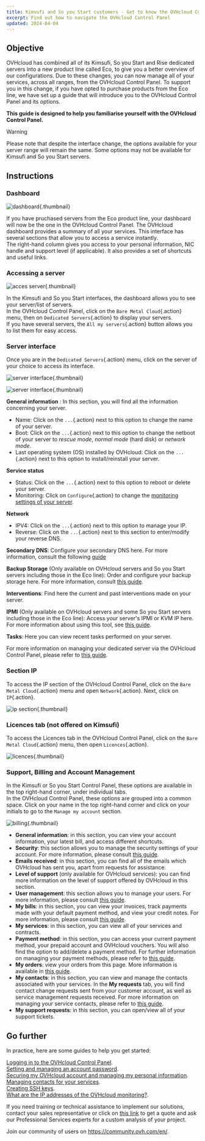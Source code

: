 ```yaml
---
title: Kimsufi and So you Start customers - Get to know the OVHcloud Control Panel
excerpt: Find out how to navigate the OVHcloud Control Panel
updated: 2024-04-04
---
```


## Objective

OVHcloud has combined all of its Kimsufi, So you Start and Rise dedicated servers into a new product line called Eco, to give you a better overview of our configurations. Due to these changes, you can now manage all of your services, across all ranges, from the OVHcloud Control Panel. To support you in this change, if you have opted to purchase products from the Eco line, we have set up a guide that will introduce you to the OVHcloud Control Panel and its options.

**This guide is designed to help you familiarise yourself with the OVHcloud Control Panel.**

> [!warning]
> Please note that despite the interface change, the options available for your server range will remain the same. Some options may not be available for Kimsufi and So you Start servers.
>

## Instructions

### Dashboard

![dashboard](OVHclouddashboard.png){.thumbnail}

If you have pruchased servers from the Eco product line, your dashboard will now be the one in the OVHcloud Control Panel. The OVHcloud dashboard provides a summary of all your services. This interface has several sections that allow you to access a service instantly.<br>
The right-hand column gives you access to your personal information, NIC handle and support level (if applicable). It also provides a set of shortcuts and useful links.

### Accessing a server

![acces server](listserversOVHcloud.png){.thumbnail}

In the Kimsufi and So you Start interfaces, the dashboard allows you to see your server/list of servers.<br>
In the OVHcloud Control Panel, click on the `Bare Metal Cloud`{.action} menu, then on `Dedicated Servers`{.action} to display your servers.<br>
If you have several servers, the `All my servers`{.action} button allows you to list them for easy access.

### Server interface

Once you are in the `Dedicated Servers`{.action} menu, click on the server of your choice to access its interface.

![server interface](serverinterface01.png){.thumbnail}

![server interface](serverinterface02.png){.thumbnail}

**General information** : In this section, you will find all the information concerning your server.

- Name: Click on the `...`{.action} next to this option to change the name of your server.
- Boot: Click on the `...`{.action} next to this option to change the netboot of your server to *rescue mode*, *normal mode* (hard disk) or *network mode*.
- Last operating system (OS) installed by OVHcloud: Click on the `...`{.action} next to this option to install/reinstall your server.

**Service status**

- Status: Click on the `...`{.action} next to this option to reboot or delete your server.
- Monitoring: Click on `Configure`{.action} to change the [monitoring settings of your server](getting-started-with-dedicated-server#monitoring-server.).

**Network**

- IPV4: Click on the `...`{.action} next to this option to manage your IP.
- Reverse: Click on the `...`{.action} next to this section to enter/modify your reverse DNS.

**Secondary DNS**: Configure your secondary DNS here. For more information, consult the following [guide](adding-secondary-dns-on-dedicated-server1.)

**Backup Storage** (Only available on OVHcloud servers and So you Start servers including those in the Eco line): Order and configure your backup storage here. For more information, consult [this guide](services_backup_storage1.).

**Interventions**: Find here the current and past interventions made on your server.

**IPMI** (Only available on OVHcloud servers and some So you Start servers including those in the Eco line): Access your server's IPMI or KVM IP here. For more information about using this tool, see [this guide](using_ipmi_on_dedicated_servers1.).

**Tasks**: Here you can view recent tasks performed on your server.

For more information on managing your dedicated server via the OVHcloud Control Panel, please refer to [this guide](getting-started-with-dedicated-server1.).

### Section IP

To access the IP section of the OVHcloud Control Panel, click on the `Bare Metal Cloud`{.action} menu and open `Network`{.action}. Next, click on `IP`{.action}.

![ip section](manageIP2023.png){.thumbnail}

### Licences tab (not offered on Kimsufi)

To access the Licences tab in the OVHcloud Control Panel, click on the `Bare Metal Cloud`{.action} menu, then open `Licences`{.action}. 

![licences](managelicencesOVHcloud.png){.thumbnail}

### Support, Billing and Account Management

In the Kimsufi or So you Start Control Panel, these options are available in the top right-hand corner, under individual tabs.<br>
In the OVHcloud Control Panel, these options are grouped into a common space. Click on your name in the top right-hand corner and click on your initials to go to the `Manage my account` section.

![billing](accountOVHcloud.png){.thumbnail}

- **General information**: in this section, you can view your account information, your latest bill, and access different shortcuts.
- **Security**: this section allows you to manage the security settings of your account. For more information, please consult [this guide](all_about_username1.).
- **Emails received**: in this section, you can find all of the emails which OVHcloud has sent you, apart from requests for assistance.
- **Level of support** (only available for OVHcloud services): you can find more information on the level of support offered by OVHcloud in this section.
- **User management**: this section allows you to manage your users. For more information, please consult [this guide](ovhcloud-users-management1.).
- **My bills**: in this section, you can view your invoices, track payments made with your default payment method, and view your credit notes. For more information, please consult [this guide](invoice_management1.).
- **My services**: in this section, you can view all of your services and contracts.
- **Payment method**: in this section, you can access your current payment method, your prepaid account and OVHcloud vouchers. You will also find the option to add/delete a payment method. For further information on managing your payment methods, please refer to [this guide](manage-payment-methods1.).
- **My orders**: view your orders from this page. More information is available in [this guide](managing_ovh_orders1.).
- **My contacts**: in this section, you can view and manage the contacts associated with your services. In the **My requests** tab, you will find contact change requests sent from your customer account, as well as service management requests received. For more information on managing your service contacts, please refer to [this guide](managing_contacts1.).
- **My support requests**: in this section, you can open/view all of your support tickets.

## Go further

In practice, here are some guides to help you get started:

[Logging in to the OVHcloud Control Panel](ovhcloud-account-login1.).<br>
[Setting and managing an account password](manage-ovh-password1.).<br>
[Securing my OVHcloud account and managing my personal information](all_about_username1.).<br>
[Managing contacts for your services](managing_contacts1.).<br>
[Creating SSH keys](creating-ssh-keys-dedicated1.).<br>
[What are the IP addresses of the OVHcloud monitoring?](network_ip_monitoring1.).

If you need training or technical assistance to implement our solutions, contact your sales representative or click on [this link](https://www.ovhcloud.com/en-gb/professional-services/) to get a quote and ask our Professional Services experts for a custom analysis of your project.

Join our community of users on <https://community.ovh.com/en/>.
